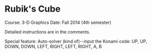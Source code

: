 # Rubik's Cube
Course: 3-D Graphics
Date: Fall 2014 (4th semester)

Detailed instructions are in the comments.

Special feature:
Auto-solver (kind of)--input the Konami code: UP, UP, DOWN, DOWN, LEFT, RIGHT, LEFT, RIGHT, A, B
